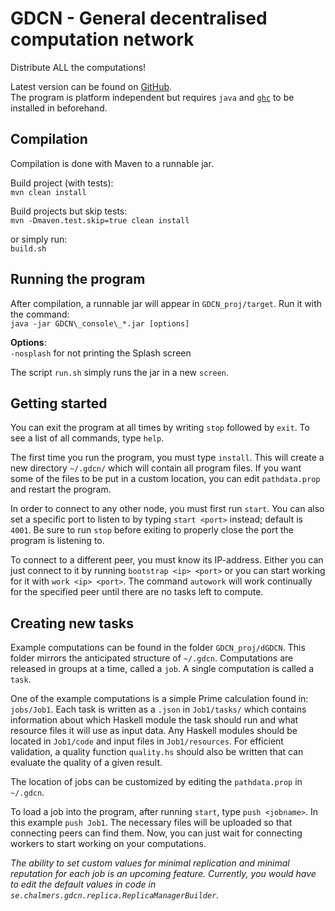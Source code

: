GDCN - General decentralised computation network
====
Distribute ALL the computations!

Latest version can be found on [GitHub](https://github.com/GDCN/GDCN).  
The program is platform independent but requires `java` and [`ghc`](http://www.haskell.org/ghc/) to be installed in beforehand.

## Compilation
Compilation is done with Maven to a runnable jar.

Build project (with tests):  
`mvn clean install`

Build projects but skip tests:  
`mvn -Dmaven.test.skip=true clean install`

or simply run:  
`build.sh`


## Running the program
After compilation, a runnable jar will appear in `GDCN_proj/target`. Run it with the command:  
`java -jar GDCN\_console\_*.jar [options]`

__Options__:  
`-nosplash`
for not printing the Splash screen

The script `run.sh` simply runs the jar in a new `screen`.

## Getting started
You can exit the program at all times by writing `stop` followed by `exit`. To see a list of all commands, type `help`.

The first time you run the program, you must type `install`. This will create a new directory `~/.gdcn/` which will contain all program files. If you want some of the files to be put in a custom location, you can edit `pathdata.prop` and restart the program.

In order to connect to any other node, you must first run `start`. You can also set a specific port to listen to by typing `start <port>` instead; default is `4001`. Be sure to run `stop` before exiting to properly close the port the program is listening to.

To connect to a different peer, you must know its IP-address. Either you can just connect to it by running `bootstrap <ip> <port>` or you can start working for it with `work <ip> <port>`. The command `autowork` will work continually for the specified peer until there are no tasks left to compute.

## Creating new tasks
Example computations can be found in the folder `GDCN_proj/dGDCN`. This folder mirrors the anticipated structure of `~/.gdcn`. Computations are released in groups at a time, called a `job`. A single computation is called a `task`.

One of the example computations is a simple Prime calculation found in: `jobs/Job1`. Each task is written as a `.json` in `Job1/tasks/` which contains information about which Haskell module the task should run and what resource files it will use as input data. Any Haskell modules should be located in `Job1/code` and input files in `Job1/resources`. For efficient validation, a quality function `quality.hs` should also be written that can evaluate the quality of a given result.

The location of jobs can be customized by editing the `pathdata.prop` in `~/.gdcn`.

To load a job into the program, after running `start`, type `push <jobname>`. In this example `push Job1`. The necessary files will be uploaded so that connecting peers can find them. Now, you can just wait for connecting workers to start working on your computations.

_The ability to set custom values for minimal replication and minimal reputation for each job is an upcoming feature. Currently, you would have to edit the default values in code in `se.chalmers.gdcn.replica.ReplicaManagerBuilder`._


